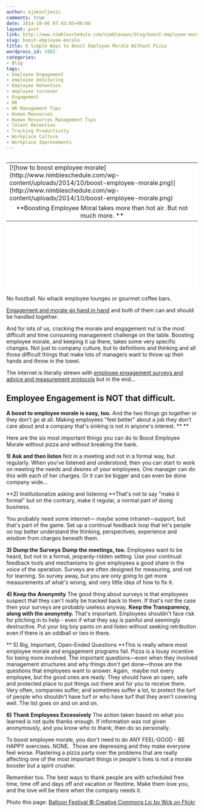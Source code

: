 ```yaml
---
author: kjakovljevic
comments: true
date: 2014-10-06 07:43:05+00:00
layout: post
link: http://www.nimbleschedule.com/nimblenews/blog/boost-employee-morale/
slug: boost-employee-morale
title: 6 Simple Ways to Boost Employee Morale Without Pizza
wordpress_id: 1082
categories:
- Blog
tags:
- Employee Engagement
- employee monitoring
- Employee Retention
- employee turnover
- Engagement
- HR
- HR Management Tips
- Human Resources
- Human Resources Management Tips
- Talent Retention
- Tracking Productivity
- Workplace Culture
- Workplace Improvements
---
```


<table style="background-color: #ffffff; height: 332px;" border="0" align="right" width="324" cellpadding="3" cellspacing="3" >
<tbody >
<tr >

<td >[![how to boost employee morale](http://www.nimbleschedule.com/wp-content/uploads/2014/10/boost-employee-morale.png)](http://www.nimbleschedule.com/wp-content/uploads/2014/10/boost-employee-morale.png)
</td>
</tr>
<tr >

<td style="text-align: center;" >**Boosting Employee Moral takes more than hot air. But not much more. 
**
</td>
</tr>
</tbody>
</table>
No foozball. No whack employee lounges or gourmet coffee bars.

[Engagement and morale go hand in hand](https://www.melcrum.com/research/change-crisis-communication/three-stage-strategy-improving-employee-morale) and both of them can and should be handled together.

And for lots of us, cracking the morale and engagement nut is the most difficult and time consuming management challenge on the table. Boosting employee morale, and keeping it up there, takes some very specific changes. Not just to company culture, but to definitions and thinking and all those difficult things that make lots of managers want to throw up their hands and throw in the towel.

The internet is literally strewn with [employee engagement surveys and advice and measurement protocols](http://www.custominsight.com/employee-engagement-survey/) but in the end...


## Employee Engagement is NOT that difficult.


**A boost to employee morale is easy, too.** And the two things go together or they don't go at all. Making employees "feel better" about a job they don't care about and a company that's sinking is not in anyone's interest. **
**

Here are the six most important things you can do to Boost Employee Morale without pizza and without breaking the bank.

**1) Ask and then listen**
Not in a meeting and not in a formal way, but regularly. When you've listened and understood, then you can start to work on meeting the needs and desires of your employees. One manager can do this with each of her charges. Or it can be bigger and can even be done company wide...

**2) Institutionalize asking and listening
**That's not to say "make it formal" but on the contrary, make it regular, a normal part of doing business.

You probably need some internet— maybe some intranet—support, but that's part of the game. Set up a continual feedback loop that let's people on top better understand the thinking, perspectives, experience and wisdom from charges beneath them.

**3) Dump the Surveys**
**Dump the meetings, too.** Employees want to be heard, but not in a formal, jeopardy-ridden setting. Use your continual feedback tools and mechanisms to give employees a good share in the voice of the operation. Surveys are often designed for measuring, and not for learning. So survey away, but you are only going to get more measurements of what's wrong, and very little idea of how to fix it.

**4) Keep the Anonymity**
The good thing about surveys is that employees suspect that they can't really be tracked back to them. If that's not the case then your surveys are probably useless anyway. **Keep the Transparency, along with the anonymity.** That's important. Employees shouldn't face risk for pitching in to help - even if what they say is painful and seemingly destructive. Put your big boy pants on and listen without seeking retribution even if there is an oddball or two in there.

** 5) Big, Important, Open-Ended Questions
**This is really where most employee morale and engagement programs fail. Pizza is a lousy incentive for being more involved. The important questions—even when they involved management structures and why things don't get done—those are the questions that employees want to answer. Again,  maybe not every employee, but the good ones are ready. They should have an open, safe and protected place to put things out there and for you to receive them. Very often, companies suffer, and sometimes suffer a lot, to protect the turf of people who shouldn't have turf or who have turf that they aren't covering well. The list goes on and on and on.

**6) Thank Employees Excessively**
The action taken based on what you learned is not quite thanks enough. If information was not given anonymously, and you know who to thank, then do so personally.

To boost employee morale, you don't need to do ANY FEEL-GOOD - BE HAPPY exercises. NONE.  Those are depressing and they make everyone feel worse. Plastering a pizza party over the problems that are really affecting one of the most important things in people's lives is not a morale booster but a spirit crusher.

Remember too. The best ways to thank people are with scheduled free time, time off and days off and vacation or flextime. Make them love you, and the love will be there when the company needs it.



Photo this page: [Balloon Festival © Creative Commons Lic by Wck on Flickr](https://flic.kr/p/cGr3WY)


